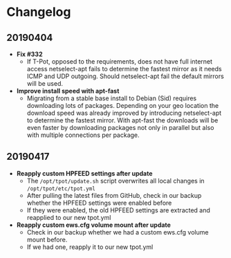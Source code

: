 # Changelog

## 20190404
- **Fix #332**
  - If T-Pot, opposed to the requirements, does not have full internet access netselect-apt fails to determine the fastest mirror as it needs ICMP and UDP outgoing. Should netselect-apt fail the default mirrors will be used.
- **Improve install speed with apt-fast**
  - Migrating from a stable base install to Debian (Sid) requires downloading lots of packages. Depending on your geo location the download speed was already improved by introducing netselect-apt to determine the fastest mirror. With apt-fast the downloads will be even faster by downloading packages not only in parallel but also with multiple connections per package.
  
## 20190417
- **Reapply custom HPFEED settings after update**
  - The `/opt/tpot/update.sh` script overwrites all local changes in `/opt/tpot/etc/tpot.yml`
  - After pulling the latest files from GitHub, check in our backup whether the HPFEED settings were enabled before
  - If they were enabled, the old HPFEED settings are extracted and reapplied to our new tpot.yml
- **Reapply custom ews.cfg volume mount after update**
  - Check in our backup whether we had a custom ews.cfg volume mount before.
  - If we had one, reapply it to our new tpot.yml
